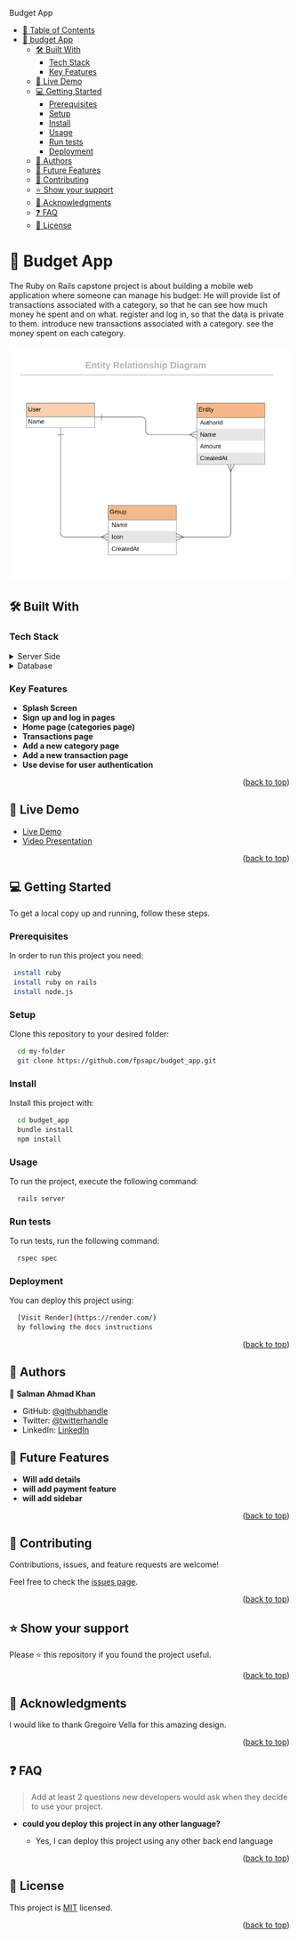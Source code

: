 <a name="readme-top"></a>

<!-- TABLE OF CONTENTS -->

 Budget App

- [📗 Table of Contents](#-table-of-contents)
- [📖 budget App ](#-budget-app-)
  - [🛠 Built With ](#-built-with-)
    - [Tech Stack ](#tech-stack-)
    - [Key Features ](#key-features-)
  - [🚀 Live Demo ](#-live-demo-)
  - [💻 Getting Started ](#-getting-started-)
    - [Prerequisites](#prerequisites)
    - [Setup](#setup)
    - [Install](#install)
    - [Usage](#usage)
    - [Run tests](#run-tests)
    - [Deployment](#deployment)
  - [👥 Authors ](#-authors-)
  - [🔭 Future Features ](#-future-features-)
  - [🤝 Contributing ](#-contributing-)
  - [⭐️ Show your support ](#️-show-your-support-)
  - [🙏 Acknowledgments ](#-acknowledgments-)
  - [❓ FAQ ](#-faq-)
  - [📝 License ](#-license-)

<!-- PROJECT DESCRIPTION -->

# 📖 Budget App <a name="about-project"></a>


The Ruby on Rails capstone project is about building a mobile web application where someone can manage his budget: He will provide list of transactions associated with a category, so that he can see how much money he spent and on what.
register and log in, so that the data is private to them.
introduce new transactions associated with a category.
see the money spent on each category.

<div align="center">

  <img src="./app/assets/images/diagram.png" alt="logo" />
  <br/>

</div>



## 🛠 Built With <a name="built-with"></a>

### Tech Stack <a name="tech-stack"></a>

<details>
  <summary>Server Side</summary>
  <ul>
    <li><a href="https://www.rubyonrails.org/en/">Ruby on Rails</a></li>
    <li><a href="https://www.ruby-lang.org/en/">Ruby</a></li>
    <li><a href="https://www.w3.org/Style/CSS/Overview.en.html">CSS</a></li>
  </ul>
</details>

<details>
<summary>Database</summary>
  <ul>
    <li><a href="https://www.postgresql.org/">PostgreSQL</a></li>
  </ul>
</details>

<!-- Features -->

### Key Features <a name="key-features"></a>


- **Splash Screen**
- **Sign up and log in pages**
- **Home page (categories page)**
- **Transactions page**
- **Add a new category page**
- **Add a new transaction page**
- **Use devise for user authentication**

<p align="right">(<a href="#readme-top">back to top</a>)</p>

## 🚀 Live Demo <a name="live-demo"></a>
- <a href="https://budget-app-g33j.onrender.com/">Live Demo</a>
- [Video Presentation](https://drive.google.com/)

<p align="right">(<a href="#readme-top">back to top</a>)</p>

<!-- GETTING STARTED -->

## 💻 Getting Started <a name="getting-started"></a>

To get a local copy up and running, follow these steps.

### Prerequisites

In order to run this project you need:

```sh
 install ruby
 install ruby on rails
 install node.js
```


### Setup

Clone this repository to your desired folder:


```sh
  cd my-folder
  git clone https://github.com/fpsapc/budget_app.git
```


### Install

Install this project with:


```sh
  cd budget_app
  bundle install
  npm install
```


### Usage

To run the project, execute the following command:


```sh
  rails server
```


### Run tests

To run tests, run the following command:

```sh
  rspec spec
```


### Deployment

You can deploy this project using:

```sh
  [Visit Render](https://render.com/)
  by following the docs instructions
```


<p align="right">(<a href="#readme-top">back to top</a>)</p>


## 👥 Authors <a name="authors"></a>

👤 **Salman Ahmad Khan**

- GitHub: [@githubhandle](https://github.com/fpsapc)
- Twitter: [@twitterhandle](https://twitter.com/fpsapc)
- LinkedIn: [LinkedIn](https://linkedin.com/in/salman-ahmad1987 )

## 🔭 Future Features <a name="future-features"></a>

- **Will add details**
- **will add payment feature**
- **will add sidebar**

<p align="right">(<a href="#readme-top">back to top</a>)</p>


## 🤝 Contributing <a name="contributing"></a>

Contributions, issues, and feature requests are welcome!

Feel free to check the [issues page](https://github.com/fpsapc/budget_app/issues).

<p align="right">(<a href="#readme-top">back to top</a>)</p>


## ⭐️ Show your support <a name="support"></a>

Please ⭐️ this repository if you found the project useful.

<p align="right">(<a href="#readme-top">back to top</a>)</p>


## 🙏 Acknowledgments <a name="acknowledgements"></a>

I would like to thank Gregoire Vella for this amazing design.

<p align="right">(<a href="#readme-top">back to top</a>)</p>


## ❓ FAQ <a name="faq"></a>

> Add at least 2 questions new developers would ask when they decide to use your project.

- **could you deploy this project in any other language?**

  - Yes, I can deploy this project using any other back end language


<p align="right">(<a href="#readme-top">back to top</a>)</p>


## 📝 License <a name="license"></a>

This project is [MIT](./LICENSE) licensed.


<p align="right">(<a href="#readme-top">back to top</a>)</p>
